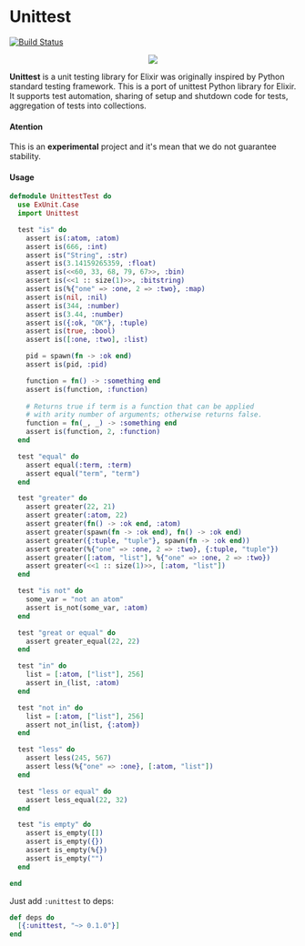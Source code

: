 # Unittest
[![Build Status](https://travis-ci.org/lk-geimfari/unittest.svg?branch=master)](https://travis-ci.org/lk-geimfari/unittest)

<p align="center">
  <img src="https://raw.githubusercontent.com/lk-geimfari/unittest/master/logo.png">
  <br>
</p>

**Unittest** is a unit testing library for Elixir was originally inspired by Python standard testing framework. This is a port of unittest Python library for Elixir. It supports test automation, sharing of setup and shutdown code for tests, aggregation of tests into collections.

#### Atention
This is an **experimental** project and it's mean that we do not guarantee stability.

#### Usage

```elixir
defmodule UnittestTest do
  use ExUnit.Case
  import Unittest

  test "is" do
    assert is(:atom, :atom)
    assert is(666, :int)
    assert is("String", :str)
    assert is(3.14159265359, :float)
    assert is(<<60, 33, 68, 79, 67>>, :bin)
    assert is(<<1 :: size(1)>>, :bitstring)
    assert is(%{"one" => :one, 2 => :two}, :map)
    assert is(nil, :nil)
    assert is(344, :number)
    assert is(3.44, :number)
    assert is({:ok, "OK"}, :tuple)
    assert is(true, :bool)
    assert is([:one, :two], :list)

    pid = spawn(fn -> :ok end)
    assert is(pid, :pid)

    function = fn() -> :something end
    assert is(function, :function)
    
    # Returns true if term is a function that can be applied
    # with arity number of arguments; otherwise returns false.
    function = fn(_, _) -> :something end
    assert is(function, 2, :function)
  end

  test "equal" do
    assert equal(:term, :term)
    assert equal("term", "term")
  end

  test "greater" do
    assert greater(22, 21)
    assert greater(:atom, 22)
    assert greater(fn() -> :ok end, :atom)
    assert greater(spawn(fn -> :ok end), fn() -> :ok end)
    assert greater({:tuple, "tuple"}, spawn(fn -> :ok end))
    assert greater(%{"one" => :one, 2 => :two}, {:tuple, "tuple"})
    assert greater([:atom, "list"], %{"one" => :one, 2 => :two})
    assert greater(<<1 :: size(1)>>, [:atom, "list"])
  end

  test "is not" do
    some_var = "not an atom"
    assert is_not(some_var, :atom)
  end

  test "great or equal" do
    assert greater_equal(22, 22)
  end

  test "in" do
    list = [:atom, ["list"], 256]
    assert in_(list, :atom)
  end

  test "not in" do
    list = [:atom, ["list"], 256]
    assert not_in(list, {:atom})
  end

  test "less" do
    assert less(245, 567)
    assert less(%{"one" => :one}, [:atom, "list"])
  end

  test "less or equal" do
    assert less_equal(22, 32)
  end

  test "is empty" do
    assert is_empty([])
    assert is_empty({})
    assert is_empty(%{})
    assert is_empty("")
  end

end
```

Just add `:unittest` to deps:
```elixir
def deps do
  [{:unittest, "~> 0.1.0"}]
end
```
